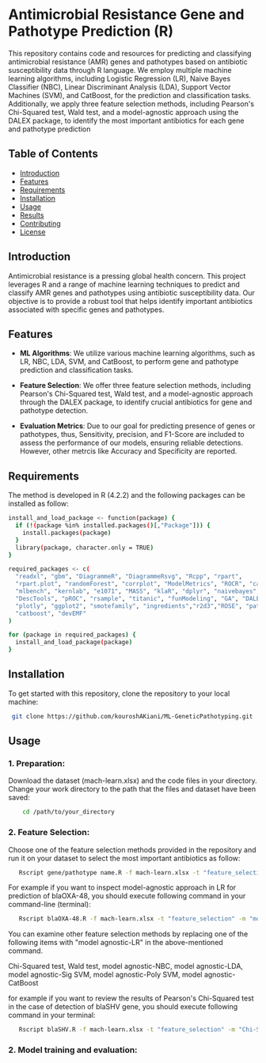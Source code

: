 # Antimicrobial Resistance Gene and Pathotype Prediction (R)

This repository contains code and resources for predicting and classifying antimicrobial resistance (AMR) genes and pathotypes based on antibiotic susceptibility data through R language. We employ multiple machine learning algorithms, including Logistic Regression (LR), Naive Bayes Classifier (NBC), Linear Discriminant Analysis (LDA), Support Vector Machines (SVM), and CatBoost, for the prediction and classification tasks. Additionally, we apply three feature selection methods, including Pearson's Chi-Squared test, Wald test, and a model-agnostic approach using the DALEX package, to identify the most important antibiotics for each gene and pathotype prediction

## Table of Contents

- [Introduction](#introduction)
- [Features](#features)
- [Requirements](#requirements)
- [Installation](#installation)
- [Usage](#usage)
- [Results](#results)
- [Contributing](#contributing)
- [License](#license)

## Introduction

Antimicrobial resistance is a pressing global health concern. This project leverages R and a range of machine learning techniques to predict and classify AMR genes and pathotypes using antibiotic susceptibility data. Our objective is to provide a robust tool that helps identify important antibiotics associated with specific genes and pathotypes.

## Features

- **ML Algorithms**: We utilize various machine learning algorithms, such as LR, NBC, LDA, SVM, and CatBoost, to perform gene and pathotype prediction and classification tasks.

- **Feature Selection**: We offer three feature selection methods, including Pearson's Chi-Squared test, Wald test, and a model-agnostic approach through the DALEX package, to identify crucial antibiotics for gene and pathotype detection.

- **Evaluation Metrics**: Due to our goal for predicting presence of genes or pathotypes, thus, Sensitivity, precision, and F1-Score are included to assess the performance of our models, ensuring reliable detections. However, other metrcis like Accuracy and Specificity are reported.

## Requirements

The method is developed in R (4.2.2) and the following packages can be installed as follow:

```bash
install_and_load_package <- function(package) {
  if (!(package %in% installed.packages()[,"Package"])) {
    install.packages(package)
  }
  library(package, character.only = TRUE)
}

required_packages <- c(
  "readxl", "gbm", "DiagrammeR", "DiagrammeRsvg", "Rcpp", "rpart",
  "rpart.plot", "randomForest", "corrplot", "ModelMetrics", "ROCR", "caret",
  "mlbench", "kernlab", "e1071", "MASS", "klaR", "dplyr", "naivebayes",
  "DescTools", "pROC", "rsample", "titanic", "funModeling", "GA", "DALEX", "optparse",
  "plotly", "ggplot2", "smotefamily", "ingredients","r2d3","ROSE", "patchwork", "devtools", "ggpubr",
  "catboost", "devEMF"
)

for (package in required_packages) {
  install_and_load_package(package)
}
```

## Installation

To get started with this repository, clone the repository to your local machine:

   ```bash
    git clone https://github.com/kouroshAKiani/ML-GeneticPathotyping.git
   ```

## Usage
### 1. Preparation:
 Download the dataset (mach-learn.xlsx) and the code files in your directory. Change your work directory to the path that the files and dataset have been saved:

```bash
    cd /path/to/your_directory
   ```

### 2. Feature Selection:
 Choose one of the feature selection methods provided in the repository and run it on your dataset to select the most important antibiotics as follow:

```bash
   Rscript gene/pathotype name.R -f mach-learn.xlsx -t "feature_selection" -m "feature selection method"
```

For example if you want to inspect model-agnostic approach in LR for prediction of blaOXA-48, you should execute following command in your command-line (terminal):
 
```bash
   Rscript blaOXA-48.R -f mach-learn.xlsx -t "feature_selection" -m "model agnostic-LR"
```
You can examine other feature selection methods by replacing one of the following items with "model agnostic-LR" in the above-mentioned command.

Chi-Squared test, Wald test, model agnostic-NBC, model agnostic-LDA, model agnostic-Sig SVM, model agnostic-Poly SVM, model agnostic-CatBoost

for example if you want to review the results of Pearson's Chi-Squared test in the case of detection of blaSHV gene, you should execute following command in your terminal:

```bash
   Rscript blaSHV.R -f mach-learn.xlsx -t "feature_selection" -m "Chi-Squared test"
```

### 2. Model training and evaluation:


   
   


